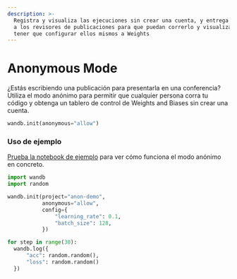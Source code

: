 ```yaml
---
description: >-
  Registra y visualiza las ejecuciones sin crear una cuenta, y entrega el código
  a los revisores de publicaciones para que puedan correrlo y visualizarlo sin
  tener que configurar ellos mismos a Weights
---
```


# Anonymous Mode

 ¿Estás escribiendo una publicación para presentarla en una conferencia? Utiliza el modo anónimo para permitir que cualquier persona corra tu código y obtenga un tablero de control de Weights and Biases sin crear una cuenta.

```python
wandb.init(anonymous="allow")
```

### Uso de ejemplo

 [Prueba la notebook de ejemplo](http://bit.ly/anon-mode) para ver cómo funciona el modo anónimo en concreto.

```python
import wandb
import random

wandb.init(project="anon-demo", 
           anonymous="allow",
           config={
               "learning_rate": 0.1,
               "batch_size": 128,
           })

for step in range(30):
  wandb.log({
      "acc": random.random(),
      "loss": random.random()
  })
```

